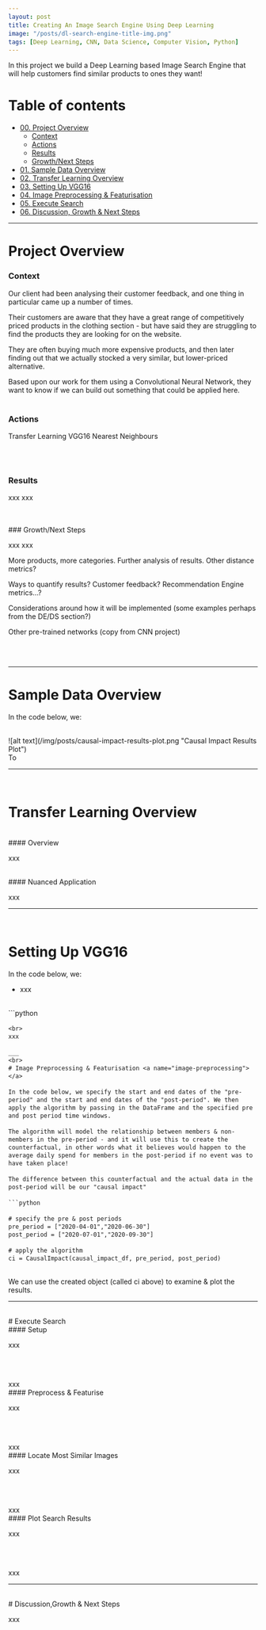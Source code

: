 ```yaml
---
layout: post
title: Creating An Image Search Engine Using Deep Learning
image: "/posts/dl-search-engine-title-img.png"
tags: [Deep Learning, CNN, Data Science, Computer Vision, Python]
---
```


In this project we build a Deep Learning based Image Search Engine that will help customers find similar products to ones they want!

# Table of contents

- [00. Project Overview](#overview-main)
    - [Context](#overview-context)
    - [Actions](#overview-actions)
    - [Results](#overview-results)
    - [Growth/Next Steps](#overview-growth)
- [01. Sample Data Overview](#sample-data-overview)
- [02. Transfer Learning Overview](#transfer-learning-overview)
- [03. Setting Up VGG16](#vgg16-setup)
- [04. Image Preprocessing & Featurisation](#image-preprocessing)
- [05. Execute Search](#execute-search)
- [06. Discussion, Growth & Next Steps](#growth-next-steps)

___

# Project Overview  <a name="overview-main"></a>

### Context <a name="overview-context"></a>

Our client had been analysing their customer feedback, and one thing in particular came up a number of times.

Their customers are aware that they have a great range of competitively priced products in the clothing section - but have said they are struggling to find the products they are looking for on the website.

They are often buying much more expensive products, and then later finding out that we actually stocked a very similar, but lower-priced alternative.

Based upon our work for them using a Convolutional Neural Network, they want to know if we can build out something that could be applied here.
<br>
<br>
### Actions <a name="overview-actions"></a>

Transfer Learning VGG16
Nearest Neighbours

<br>
<br>

### Results <a name="overview-results"></a>

xxx
xxx

<br>
<br>
### Growth/Next Steps <a name="overview-growth"></a>

xxx
xxx

More products, more categories.  Further analysis of results.  Other distance metrics?

Ways to quantify results?  Customer feedback?  Recommendation Engine metrics...?

Considerations around how it will be implemented (some examples perhaps from the DE/DS section?)

Other pre-trained networks (copy from CNN project)


<br>
<br>

___

# Sample Data Overview  <a name="sample-data-overview"></a>

In the code below, we:

<br>
![alt text](/img/posts/causal-impact-results-plot.png "Causal Impact Results Plot")

<br>
To

___
<br>

# Transfer Learning Overview  <a name="transfer-learning-overview"></a>

<br>
#### Overview

xxx

<br>
#### Nuanced Application

xxx

___
<br>

# Setting Up VGG16  <a name="vgg16-setup"></a>

In the code below, we:

* xxx

<br>
```python



```
<br>
xxx

___
<br>
# Image Preprocessing & Featurisation <a name="image-preprocessing"></a>

In the code below, we specify the start and end dates of the "pre-period" and the start and end dates of the "post-period". We then apply the algorithm by passing in the DataFrame and the specified pre and post period time windows.

The algorithm will model the relationship between members & non-members in the pre-period - and it will use this to create the counterfactual, in other words what it believes would happen to the average daily spend for members in the post-period if no event was to have taken place!

The difference between this counterfactual and the actual data in the post-period will be our "causal impact"

```python

# specify the pre & post periods
pre_period = ["2020-04-01","2020-06-30"]
post_period = ["2020-07-01","2020-09-30"]

# apply the algorithm
ci = CausalImpact(causal_impact_df, pre_period, post_period)

```
<br>
We can use the created object (called ci above) to examine & plot the results.

___
<br>
# Execute Search <a name="execute-search"></a>

<br>
#### Setup

xxx

```python



```
<br>
xxx

<br>
#### Preprocess & Featurise

xxx

```python



```
<br>
xxx

<br>
#### Locate Most Similar Images

xxx

```python



```
<br>
xxx

<br>
#### Plot Search Results

xxx

```python



```
<br>
xxx

___
<br>
# Discussion,Growth & Next Steps <a name="growth-next-steps"></a>

xxx
